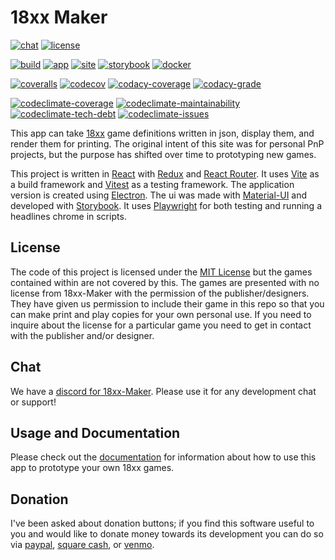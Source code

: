 # 18xx Maker

[![chat](https://img.shields.io/discord/1302895372749770752?logo=discord&logoColor=%23fff&color=%235865F2)](https://discord.gg/gcYvAjYYfw)
[![license](https://img.shields.io/github/license/18xx-maker/18xx-maker?logo=data%3Aimage%2Fsvg%2Bxml%3Bbase64%2CPHN2ZyB4bWxucz0iaHR0cDovL3d3dy53My5vcmcvMjAwMC9zdmciIHdpZHRoPSIyNCIgaGVpZ2h0PSIyNCIgdmlld0JveD0iMCAwIDI0IDI0IiBmaWxsPSJub25lIiBzdHJva2U9IiNmZmYiIHN0cm9rZS13aWR0aD0iMiIgc3Ryb2tlLWxpbmVjYXA9InJvdW5kIiBzdHJva2UtbGluZWpvaW49InJvdW5kIj48cGF0aCBzdHJva2U9Im5vbmUiIGQ9Ik0wIDBoMjR2MjRIMHoiIGZpbGw9Im5vbmUiLz48cGF0aCBkPSJNNyAyMGwxMCAwIi8%2BPHBhdGggZD0iTTYgNmw2IC0xbDYgMSIvPjxwYXRoIGQ9Ik0xMiAzbDAgMTciLz48cGF0aCBkPSJNOSAxMmwtMyAtNmwtMyA2YTMgMyAwIDAgMCA2IDAiLz48cGF0aCBkPSJNMjEgMTJsLTMgLTZsLTMgNmEzIDMgMCAwIDAgNiAwIi8%2BPC9zdmc%2B&logoColor=%23fff&color=%23750014)](https://github.com/18xx-maker/18xx-maker?tab=MIT-1-ov-file#readme)

[![build](https://img.shields.io/github/check-runs/18xx-maker/18xx-maker/main?logo=github&logoColor=%23fff&label=build)](https://github.com/18xx-maker/18xx-maker/actions/workflows/pr.yml?query=branch%3Amain)
[![app](https://img.shields.io/github/package-json/v/18xx-maker/18xx-maker?logo=electron&logoColor=%23fff&label=app)](https://github.com/18xx-maker/18xx-maker/releases)
[![site](https://img.shields.io/netlify/725d9a0f-9db9-457c-a8d0-6bf78140020b?logo=netlify&logoColor=%23fff&label=site)](https://18xx-maker.com)
[![storybook](https://img.shields.io/netlify/3ccc6fb4-1994-4479-81ea-8cd0a61c0c21?logo=netlify&logoColor=%23fff&label=storybook)](https://storybook.18xx-maker.com)
[![docker](https://img.shields.io/docker/v/kelsin/18xx/latest?logo=docker&logoColor=%23fff&color=%232496ED&label=docker)](https://hub.docker.com/r/kelsin/18xx)

[![coveralls](https://img.shields.io/coverallsCoverage/github/18xx-maker/18xx-maker?logo=coveralls&logoColor=%23fff)](https://coveralls.io/github/18xx-maker/18xx-maker)
[![codecov](https://img.shields.io/codecov/c/github/18xx-maker/18xx-maker?logo=codecov&logoColor=%23fff)](https://app.codecov.io/gh/18xx-maker/18xx-maker/)
[![codacy-coverage](https://img.shields.io/codacy/coverage/38dbb02a490d4c40b34ce2042a3cb6b7?logo=codacy&logoColor=%23fff)](https://app.codacy.com/gh/18xx-maker/18xx-maker/coverage)
[![codacy-grade](https://img.shields.io/codacy/grade/38dbb02a490d4c40b34ce2042a3cb6b7?logo=codacy&logoColor=%23fff)](https://app.codacy.com/gh/18xx-maker/18xx-maker/dashboard)

[![codeclimate-coverage](https://img.shields.io/codeclimate/coverage/18xx-maker/18xx-maker?logo=codeclimate&logoColor=%23fff)](https://codeclimate.com/github/18xx-maker/18xx-maker)
[![codeclimate-maintainability](https://img.shields.io/codeclimate/maintainability/18xx-maker/18xx-maker?logo=codeclimate&logoColor=%23fff)](https://codeclimate.com/github/18xx-maker/18xx-maker/progress/maintainability)
[![codeclimate-tech-debt](https://img.shields.io/codeclimate/tech-debt/18xx-maker/18xx-maker?logo=codeclimate&logoColor=%23fff)](https://codeclimate.com/github/18xx-maker/18xx-maker/trends/technical_debt)
[![codeclimate-issues](https://img.shields.io/codeclimate/issues/18xx-maker/18xx-maker?logo=codeclimate&logoColor=%23fff)](https://codeclimate.com/github/18xx-maker/18xx-maker/issues)

This app can take [18xx](https://en.wikipedia.org/wiki/18XX) game definitions
written in json, display them, and render them for printing. The original intent
of this site was for personal PnP projects, but the purpose has shifted over
time to prototyping new games.

This project is written in [React](https://react.dev/) with
[Redux](https://redux.js.org/) and [React Router](https://reactrouter.com/). It
uses [Vite](https://vite.dev/) as a build framework and
[Vitest](https://vitest.dev/) as a testing framework. The application version is
created using [Electron](https://www.electronjs.org/). The ui was made with
[Material-UI](https://mui.com/material-ui/) and developed with
[Storybook](https://storybook.js.org/). It uses
[Playwright](https://playwright.dev/) for both testing and running a headlines
chrome in scripts.

## License

The code of this project is licensed under the [MIT
License](https://github.com/18xx-maker/18xx-maker/blob/main/LICENSE) but the
games contained within are not covered by this. The games are presented with no
license from 18xx-Maker with the permission of the publisher/designers. They
have given us permission to include their game in this repo so that you can make
print and play copies for your own personal use. If you need to inquire about
the license for a particular game you need to get in contact with the publisher
and/or designer.

## Chat

We have a [discord for 18xx-Maker](https://discord.gg/gcYvAjYYfw). Please use it
for any development chat or support!

## Usage and Documentation

Please check out the [documentation](https://18xx-maker.com/docs/) for
information about how to use this app to prototype your own 18xx games.

## Donation

I've been asked about donation buttons; if you find this software useful to you
and would like to donate money towards its development you can do so via
[paypal](https://paypal.me/kelsin), [square cash](https://cash.me/$kelsin), or
[venmo](https://account.venmo.com/u/kelsin13).
